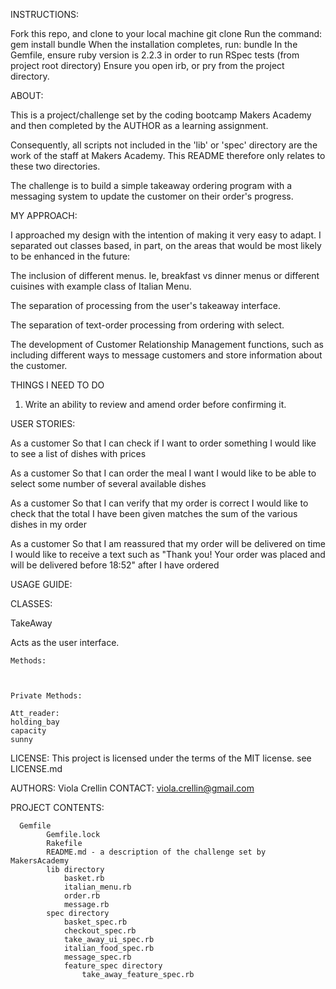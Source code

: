 INSTRUCTIONS:

Fork this repo, and clone to your local machine
	git clone <url>
Run the command: gem install bundle
When the installation completes, run: bundle
In the Gemfile, ensure ruby version is 2.2.3 in order to run RSpec tests (from project root directory)
Ensure you open irb, or pry from the project directory.

ABOUT:		

This is a project/challenge set by the coding bootcamp Makers Academy and then completed by the AUTHOR as a learning assignment.

Consequently, all scripts not included in the 'lib' or 'spec' directory are the work of the staff at Makers Academy.
This README therefore only relates to these two directories.

The challenge is to build a simple takeaway ordering program with a messaging system to update the customer on their order's progress.

MY APPROACH:

I approached my design with the intention of making it very easy to adapt. I separated out classes based, in part, on the areas that would be most likely to be enhanced in the future:

The inclusion of different menus. Ie, breakfast vs dinner menus or different cuisines with example class of Italian Menu.

The separation of processing from the user's takeaway interface.

The separation of text-order processing from ordering with select.

The development of Customer Relationship Management functions, such as including different ways to message customers and store information about the customer.

THINGS I NEED TO DO


1. Write an ability to review and amend order before confirming it.



USER STORIES:

As a customer
So that I can check if I want to order something
I would like to see a list of dishes with prices

As a customer
So that I can order the meal I want
I would like to be able to select some number of several available dishes

As a customer
So that I can verify that my order is correct
I would like to check that the total I have been given matches the sum of the various dishes in my order

As a customer
So that I am reassured that my order will be delivered on time
I would like to receive a text such as "Thank you! Your order was placed and will be delivered before 18:52" after I have ordered


USAGE GUIDE:
<!--
irb

2.2.3 :001 > require './lib/take_away_ui.rb'
 => true
2.2.3 :002 > takeaway = TakeAway.new
 => #<TakeAway:0x007fcd30b43de0 @cuisine_choice=ItalianMenu, @basket=Basket, @order=Order, @selection=[], @price=0>
2.2.3 :003 > takeaway.menu_choice(:lunch, :all)
 => {:Starters=>"Price", :Soup=>5, :Frutti_de_mer=>9, :Proscuitto=>7, :Capocollo=>9, :Mains=>"Price", :Focaccia=>10, :Calzone=>10, :Penne=>11, :Margherita=>13, :Lasagne=>13, :Desserts=>"Price", :Pannacotta=>7, :Semi_fresso=>7, :Tiramisu=>10}
2.2.3 :004 > takeaway.display
Starters                                                                   Price
Calamari                                                                       8
Olives                                                                         4
Panzerottini                                                                   7
Bruschetta                                                                     6
Gamberi                                                                        9
Insalata                                                                       7
Mains                                                                      Price
Margherita                                                                    13
Pasta                                                                         12
Risotto                                                                       11
Calzone                                                                       10
Carbonara                                                                     12
Bolognese                                                                     12
Gnocchi                                                                       11
Desserts                                                                   Price
Tiramisu                                                                      10
Gelato                                                                         8
Frutti                                                                         9
Tortoni                                                                        9
 => {:Starters=>"Price", :Calamari=>8, :Olives=>4, :Panzerottini=>7, :Bruschetta=>6, :Gamberi=>9, :Insalata=>7, :Mains=>"Price", :Margherita=>13, :Pasta=>12, :Risotto=>11, :Calzone=>10, :Carbonara=>12, :Bolognese=>12, :Gnocchi=>11, :Desserts=>"Price", :Tiramisu=>10, :Gelato=>8, :Frutti=>9, :Tortoni=>9}
2.2.3 :005 > takeaway.take_order
"What would you like to eat? Eg '2 Carbonara and a Tiramisu'"
2 calamari 3 gnocchi and a tiramisu
 => #<Basket:0x007fcd30b12f10 @selection=[[:Calamari, 2], [:Gnocchi, 3], [:Tiramisu, 1]], @menu_choice={:Starters=>"Price", :Calamari=>8, :Olives=>4, :Panzerottini=>7, :Bruschetta=>6, :Gamberi=>9, :Insalata=>7, :Mains=>"Price", :Margherita=>13, :Pasta=>12, :Risotto=>11, :Calzone=>10, :Carbonara=>12, :Bolognese=>12, :Gnocchi=>11, :Desserts=>"Price", :Tiramisu=>10, :Gelato=>8, :Frutti=>9, :Tortoni=>9}>
2.2.3 :006 > takeaway.review_order
Dish: Calamari                          Quantity: 2            Price per dish: 8                               Total: 16
Dish: Gnocchi                           Quantity: 3           Price per dish: 11                               Total: 33
Dish: Tiramisu                          Quantity: 1           Price per dish: 10                               Total: 10
            GRAND TOTAL: 59             
 => nil
2.2.3 :007 > takeaway.confirm_order(59)
 => <Twilio::REST::Message @path=/2010-04-01/Accounts/AC311eb9c4bc2c0171b0fa8dbe12bc7e28/Messages/SM6a201068009c4c58828194bd9515c650>
2.2.3 :008 >  -->

CLASSES:

TakeAway

Acts as the user interface.

	Methods:



	Private Methods:

	Att_reader:
	holding_bay
	capacity
	sunny



LICENSE:	This project is licensed under the terms of the MIT license.
		see LICENSE.md

AUTHORS: 	Viola Crellin
CONTACT: 	viola.crellin@gmail.com

PROJECT CONTENTS:

      Gemfile
			Gemfile.lock
			Rakefile
			README.md - a description of the challenge set by MakersAcademy
			lib directory
				basket.rb
				italian_menu.rb
				order.rb
				message.rb
			spec directory
				basket_spec.rb
				checkout_spec.rb
				take_away_ui_spec.rb
				italian_food_spec.rb
				message_spec.rb
				feature_spec directory
					take_away_feature_spec.rb
